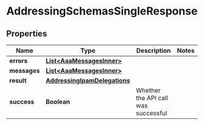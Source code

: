 

# AddressingSchemasSingleResponse


## Properties

| Name | Type | Description | Notes |
|------------ | ------------- | ------------- | -------------|
|**errors** | [**List&lt;AaaMessagesInner&gt;**](AaaMessagesInner.md) |  |  |
|**messages** | [**List&lt;AaaMessagesInner&gt;**](AaaMessagesInner.md) |  |  |
|**result** | [**AddressingIpamDelegations**](AddressingIpamDelegations.md) |  |  |
|**success** | **Boolean** | Whether the API call was successful |  |



